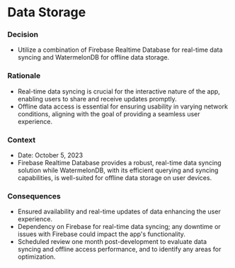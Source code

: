 # Data Storage

### Decision

- Utilize a combination of Firebase Realtime Database for real-time data syncing and WatermelonDB for offline data storage.

### Rationale

- Real-time data syncing is crucial for the interactive nature of the app, enabling users to share and receive updates promptly.
- Offline data access is essential for ensuring usability in varying network conditions, aligning with the goal of providing a seamless user experience.

### Context

- Date: October 5, 2023
- Firebase Realtime Database provides a robust, real-time data syncing solution while WatermelonDB, with its efficient querying and syncing capabilities, is well-suited for offline data storage on user devices.

### Consequences

- Ensured availability and real-time updates of data enhancing the user experience.
- Dependency on Firebase for real-time data syncing; any downtime or issues with Firebase could impact the app's functionality.
- Scheduled review one month post-development to evaluate data syncing and offline access performance, and to identify any areas for optimization.
